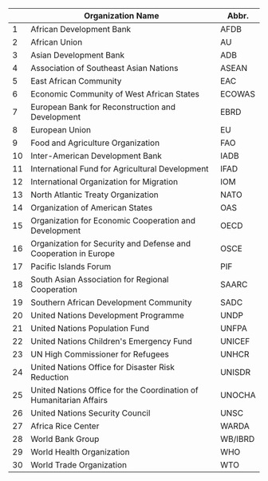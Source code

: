|    | Organization Name                                                  | Abbr.   |
| -- | ------------------------------------------------------------------ | ------- |
| 1  | African Development Bank                                           | AFDB    |
| 2  | African Union                                                      | AU      |
| 3  | Asian Development Bank                                             | ADB     |
| 4  | Association of Southeast Asian Nations                             | ASEAN   |
| 5  | East African Community                                             | EAC     |
| 6  | Economic Community of West African States                          | ECOWAS  |
| 7  | European Bank for Reconstruction and Development                   | EBRD    |
| 8  | European Union                                                     | EU      |
| 9  | Food and Agriculture Organization                                  | FAO     |
| 10 | Inter-American Development Bank                                    | IADB    |
| 11 | International Fund for Agricultural Development                    | IFAD    |
| 12 | International Organization for Migration                           | IOM     |
| 13 | North Atlantic Treaty Organization                                 | NATO    |
| 14 | Organization of American States                                    | OAS     |
| 15 | Organization for Economic Cooperation and Development              | OECD    |
| 16 | Organization for Security and Defense and Cooperation in Europe    | OSCE    |
| 17 | Pacific Islands Forum                                              | PIF     |
| 18 | South Asian Association for Regional Cooperation                   | SAARC   |
| 19 | Southern African Development Community                             | SADC    |
| 20 | United Nations Development Programme                               | UNDP    |
| 21 | United Nations Population Fund                                     | UNFPA   |
| 22 | United Nations Children's Emergency Fund                           | UNICEF  |
| 23 | UN High Commissioner for Refugees                                  | UNHCR   |
| 24 | United Nations Office for Disaster Risk Reduction                  | UNISDR  |
| 25 | United Nations Office for the Coordination of Humanitarian Affairs | UNOCHA  |
| 26 | United Nations Security Council                                    | UNSC    |
| 27 | Africa Rice Center                                                 | WARDA   |
| 28 | World Bank Group                                                   | WB/IBRD |
| 29 | World Health Organization                                          | WHO     |
| 30 | World Trade Organization                                           | WTO     |
